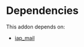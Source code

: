 # Dependencies

This addon depends on:

- [iap_mail](../../../../../oca-ocb-technical/odoo-bringout-oca-ocb-iap_mail)

